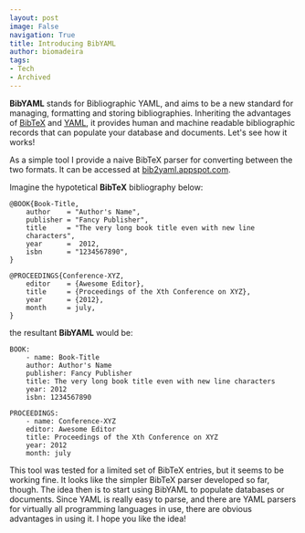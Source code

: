 ```yaml
---
layout: post
image: False
navigation: True
title: Introducing BibYAML
author: biomadeira
tags:
- Tech
- Archived
---
```


**BibYAML** stands for Bibliographic YAML, and aims to be a new standard for managing, formatting and
storing bibliographies. Inheriting the advantages of [BibTeX](http://www.bibtex.org/) and [YAML](http://yaml.org/), 
it provides human and machine readable bibliographic records that can populate your database and documents. 
Let's see how it works!

As a simple tool I provide a naive BibTeX parser for converting between the two formats.
It can be accessed at [bib2yaml.appspot.com](http://bib2yaml.appspot.com/). 

Imagine the hypotetical **BibTeX** bibliography below:
	
	@BOOK{Book-Title,
	    author    = "Author's Name",
	    publisher = "Fancy Publisher",
	    title     = "The very long book title even with new line 
	    characters",
	    year      =  2012,
	    isbn      = "1234567890",
	}

	@PROCEEDINGS{Conference-XYZ,
	    editor    = {Awesome Editor},
	    title     = {Proceedings of the Xth Conference on XYZ},
	    year      = {2012},
	    month     = july,
	}

the resultant **BibYAML** would be: 
	
	BOOK:
	    - name: Book-Title
	    author: Author's Name
	    publisher: Fancy Publisher
	    title: The very long book title even with new line characters
	    year: 2012
	    isbn: 1234567890

	PROCEEDINGS:
	    - name: Conference-XYZ
	    editor: Awesome Editor
	    title: Proceedings of the Xth Conference on XYZ
	    year: 2012
	    month: july

This tool was tested for a limited set of BibTeX entries, but it seems to be working fine. It looks like the 
simpler BibTeX parser developed so far, though. The idea then is to start using BibYAML to populate databases 
or documents. Since YAML is really easy to parse, and there are YAML parsers for virtually all programming
languages in use, there are obvious advantages in using it. I hope you like the idea!

